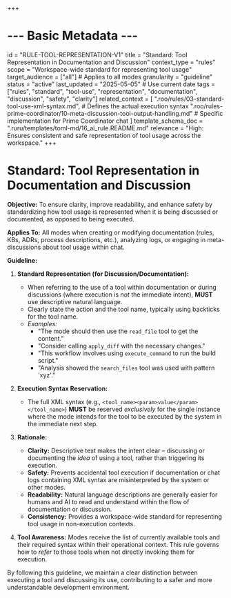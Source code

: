 +++
# --- Basic Metadata ---
id = "RULE-TOOL-REPRESENTATION-V1"
title = "Standard: Tool Representation in Documentation and Discussion"
context_type = "rules"
scope = "Workspace-wide standard for representing tool usage"
target_audience = ["all"] # Applies to all modes
granularity = "guideline"
status = "active"
last_updated = "2025-05-05" # Use current date
tags = ["rules", "standard", "tool-use", "representation", "documentation", "discussion", "safety", "clarity"]
related_context = [
    ".roo/rules/03-standard-tool-use-xml-syntax.md", # Defines the actual execution syntax
    ".roo/rules-prime-coordinator/10-meta-discussion-tool-output-handling.md" # Specific implementation for Prime Coordinator chat
    ]
template_schema_doc = ".ruru/templates/toml-md/16_ai_rule.README.md"
relevance = "High: Ensures consistent and safe representation of tool usage across the workspace."
+++

# Standard: Tool Representation in Documentation and Discussion

**Objective:** To ensure clarity, improve readability, and enhance safety by standardizing how tool usage is represented when it is being discussed or documented, as opposed to being executed.

**Applies To:** All modes when creating or modifying documentation (rules, KBs, ADRs, process descriptions, etc.), analyzing logs, or engaging in meta-discussions about tool usage within chat.

**Guideline:**

1.  **Standard Representation (for Discussion/Documentation):**
    *   When referring to the use of a tool within documentation or during discussions (where execution is *not* the immediate intent), **MUST** use descriptive natural language.
    *   Clearly state the action and the tool name, typically using backticks for the tool name.
    *   *Examples:*
        *   "The mode should then use the `read_file` tool to get the content."
        *   "Consider calling `apply_diff` with the necessary changes."
        *   "This workflow involves using `execute_command` to run the build script."
        *   "Analysis showed the `search_files` tool was used with pattern 'xyz'."

2.  **Execution Syntax Reservation:**
    *   The full XML syntax (e.g., `<tool_name><param>value</param></tool_name>`) **MUST** be reserved *exclusively* for the single instance where the mode intends for the tool to be executed by the system in the immediate next step.

3.  **Rationale:**
    *   **Clarity:** Descriptive text makes the intent clear – discussing or documenting the *idea* of using a tool, rather than triggering its execution.
    *   **Safety:** Prevents accidental tool execution if documentation or chat logs containing XML syntax are misinterpreted by the system or other modes.
    *   **Readability:** Natural language descriptions are generally easier for humans and AI to read and understand within the flow of documentation or discussion.
    *   **Consistency:** Provides a workspace-wide standard for representing tool usage in non-execution contexts.

4.  **Tool Awareness:** Modes receive the list of currently available tools and their required syntax within their operational context. This rule governs how to *refer* to those tools when not directly invoking them for execution.

By following this guideline, we maintain a clear distinction between executing a tool and discussing its use, contributing to a safer and more understandable development environment.